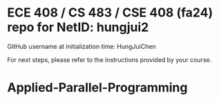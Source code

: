 # ECE 408 / CS 483 / CSE 408 (fa24) repo for NetID: hungjui2

GitHub username at initialization time: HungJuiChen

For next steps, please refer to the instructions provided by your course.
# Applied-Parallel-Programming
